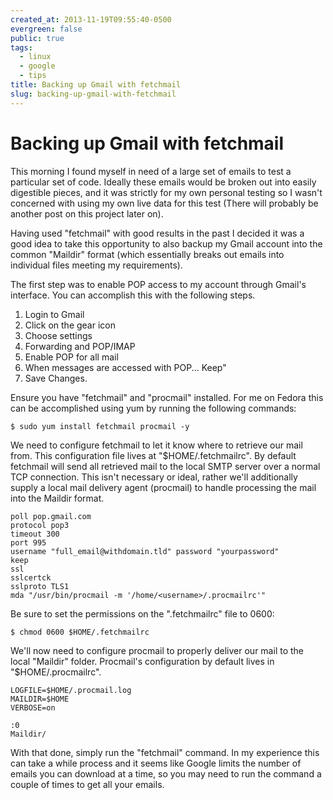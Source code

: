 ```yaml
---
created_at: 2013-11-19T09:55:40-0500
evergreen: false
public: true
tags:
  - linux
  - google
  - tips
title: Backing up Gmail with fetchmail
slug: backing-up-gmail-with-fetchmail
---
```


# Backing up Gmail with fetchmail

This morning I found myself in need of a large set of emails to test a particular set of code. Ideally these emails would be broken out into easily digestible pieces, and it was strictly for my own personal testing so I wasn't concerned with using my own live data for this test (There will probably be another post on this project later on).

Having used "fetchmail" with good results in the past I decided it was a good idea to take this opportunity to also backup my Gmail account into the common "Maildir" format (which essentially breaks out emails into individual files meeting my requirements).

The first step was to enable POP access to my account through Gmail's interface. You can accomplish this with the following steps.

1. Login to Gmail
2. Click on the gear icon
3. Choose settings
4. Forwarding and POP/IMAP
5. Enable POP for all mail
6. When messages are accessed with POP... Keep"
7. Save Changes.

Ensure you have "fetchmail" and "procmail" installed. For me on Fedora this can be accomplished using yum by running the following commands:

```console
$ sudo yum install fetchmail procmail -y
```

We need to configure fetchmail to let it know where to retrieve our mail from. This configuration file lives at "$HOME/.fetchmailrc". By default fetchmail will send all retrieved mail to the local SMTP server over a normal TCP connection. This isn't necessary or ideal, rather we'll additionally supply a local mail delivery agent (procmail) to handle processing the mail into the Maildir format.

```text
poll pop.gmail.com
protocol pop3
timeout 300
port 995
username "full_email@withdomain.tld" password "yourpassword"
keep
ssl
sslcertck
sslproto TLS1
mda "/usr/bin/procmail -m '/home/<username>/.procmailrc'"
```

Be sure to set the permissions on the ".fetchmailrc" file to 0600:

```console
$ chmod 0600 $HOME/.fetchmailrc
```

We'll now need to configure procmail to properly deliver our mail to the local "Maildir" folder. Procmail's configuration by default lives in "$HOME/.procmailrc".

```procmailrc
LOGFILE=$HOME/.procmail.log
MAILDIR=$HOME
VERBOSE=on

:0
Maildir/
```

With that done, simply run the "fetchmail" command. In my experience this can take a while process and it seems like Google limits the number of emails you can download at a time, so you may need to run the command a couple of times to get all your emails.
